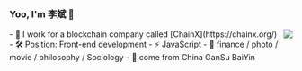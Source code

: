 ### Yoo, I'm 李斌 👋

<img align="right" src="https://github-readme-stats.vercel.app/api?username=Limiu331&show_icons=true&icon_color=CE1D2D&text_color=718096&bg_color=ffffff&hide_title=true" />
- 👔 I work for a blockchain company called [ChainX](https://chainx.org/)
- 🛠️ Position: Front-end development 
- ⚡ JavaScript
- 🥰 finance / photo / movie / philosophy / Sociology
- 🏡 come from China GanSu BaiYin

